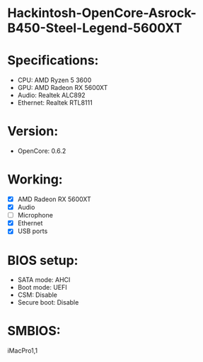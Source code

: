 # Hackintosh-OpenCore-Asrock-B450-Steel-Legend-5600XT

# Specifications:
* CPU: AMD Ryzen 5 3600
* GPU: AMD Radeon RX 5600XT
* Audio: Realtek ALC892
* Ethernet: Realtek RTL8111

# Version: 
* OpenCore: 0.6.2

# Working:
- [x] AMD Radeon RX 5600XT
- [x] Audio
- [ ] Microphone
- [x] Ethernet
- [x] USB ports

# BIOS setup:
- SATA mode: AHCI
- Boot mode: UEFI
- CSM: Disable
- Secure boot: Disable

# SMBIOS:
iMacPro1,1